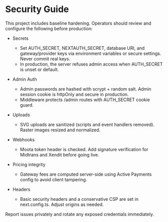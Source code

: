 # Security Guide

This project includes baseline hardening. Operators should review and configure the following before production:

- Secrets
  - Set AUTH_SECRET, NEXTAUTH_SECRET, database URI, and gateway/provider keys via environment variables or secure settings. Never commit real keys.
  - In production, the server refuses admin access when AUTH_SECRET is unset or default.

- Admin Auth
  - Admin passwords are hashed with scrypt + random salt. Admin session cookie is httpOnly and secure in production.
  - Middleware protects /admin routes with AUTH_SECRET cookie guard.

- Uploads
  - SVG uploads are sanitized (scripts and event handlers removed). Raster images resized and normalized.

- Webhooks
  - Moota token header is checked. Add signature verification for Midtrans and Xendit before going live.

- Pricing integrity
  - Gateway fees are computed server-side using Active Payments config to avoid client tampering.

- Headers
  - Basic security headers and a conservative CSP are set in next.config.ts. Adjust origins as needed.

Report issues privately and rotate any exposed credentials immediately.
